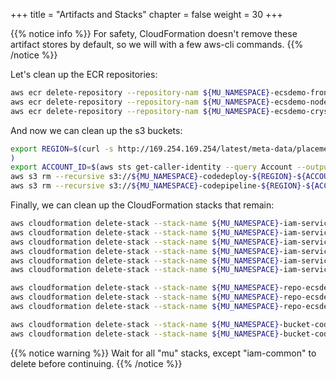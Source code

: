 +++
title = "Artifacts and Stacks"
chapter = false
weight = 30
+++

{{% notice info %}}
For safety, CloudFormation doesn't remove these artifact stores by default, so we will with a few aws-cli commands.
{{% /notice %}}

Let's clean up the ECR repositories:
```bash
aws ecr delete-repository --repository-nam ${MU_NAMESPACE}-ecsdemo-frontend --force
aws ecr delete-repository --repository-nam ${MU_NAMESPACE}-ecsdemo-nodejs --force
aws ecr delete-repository --repository-nam ${MU_NAMESPACE}-ecsdemo-crystal --force
```

And now we can clean up the s3 buckets:
```bash
export REGION=$(curl -s http://169.254.169.254/latest/meta-data/placement/availability-zone | sed 's/\(.*\)[a-z]/\1/'
)
export ACCOUNT_ID=$(aws sts get-caller-identity --query Account --output text)
aws s3 rm --recursive s3://${MU_NAMESPACE}-codedeploy-${REGION}-${ACCOUNT_ID}
aws s3 rm --recursive s3://${MU_NAMESPACE}-codepipeline-${REGION}-${ACCOUNT_ID}
```

Finally, we can clean up the CloudFormation stacks that remain:
```bash
aws cloudformation delete-stack --stack-name ${MU_NAMESPACE}-iam-service-ecsdemo-frontend-acceptance
aws cloudformation delete-stack --stack-name ${MU_NAMESPACE}-iam-service-ecsdemo-frontend-production
aws cloudformation delete-stack --stack-name ${MU_NAMESPACE}-iam-service-ecsdemo-nodejs-acceptance
aws cloudformation delete-stack --stack-name ${MU_NAMESPACE}-iam-service-ecsdemo-nodejs-production
aws cloudformation delete-stack --stack-name ${MU_NAMESPACE}-iam-service-ecsdemo-crystal-acceptance
aws cloudformation delete-stack --stack-name ${MU_NAMESPACE}-iam-service-ecsdemo-crystal-production

aws cloudformation delete-stack --stack-name ${MU_NAMESPACE}-repo-ecsdemo-frontend
aws cloudformation delete-stack --stack-name ${MU_NAMESPACE}-repo-ecsdemo-nodejs
aws cloudformation delete-stack --stack-name ${MU_NAMESPACE}-repo-ecsdemo-crystal

aws cloudformation delete-stack --stack-name ${MU_NAMESPACE}-bucket-codedeploy
aws cloudformation delete-stack --stack-name ${MU_NAMESPACE}-bucket-codepipeline
```
{{% notice warning %}}
Wait for all "mu" stacks, except "iam-common" to delete before continuing.
{{% /notice %}}
